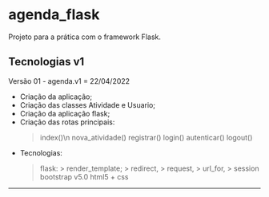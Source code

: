# agenda_flask
Projeto para a prática com o framework Flask.  

## Tecnologias v1
Versão 01 - agenda.v1 = 22/04/2022

- Criação da aplicação;
- Criação das classes Atividade e Usuario;
- Criação da aplicação flask;
- Criação das rotas principais:
    > index()\n
    > nova_atividade()
    > registrar()
    > login()
    > autenticar()
    > logout()
- Tecnologias:
    > flask:
        > render_template;
        > redirect,
        > request,
        > url_for,
        > session
    > bootstrap v5.0
    > html5 + css
 
--------------------------------------------
